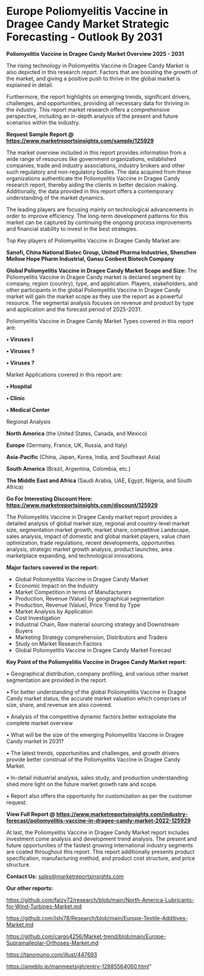  # Europe Poliomyelitis Vaccine in Dragee Candy Market Strategic Forecasting - Outlook By 2031

<Strong> Poliomyelitis Vaccine in Dragee Candy Market Overview 2025 - 2031</strong>

The rising technology in Poliomyelitis Vaccine in Dragee Candy Market is also depicted in this research report. Factors that are boosting the growth of the market, and giving a positive push to thrive in the global market is explained in detail.

Furthermore, the report highlights on emerging trends, significant drivers, challenges, and opportunities, providing all necessary data for thriving in the industry. This report market research offers a comprehensive perspective, including an in-depth analysis of the present and future scenarios within the industry.

<strong>Request Sample Report @ <a href=https://www.marketreportsinsights.com/sample/125929>https://www.marketreportsinsights.com/sample/125929</a></strong>

The market overview included in this report provides information from a wide range of resources like government organizations, established companies, trade and industry associations, industry brokers and other such regulatory and non-regulatory bodies. The data acquired from these organizations authenticate the Poliomyelitis Vaccine in Dragee Candy research report, thereby aiding the clients in better decision making. Additionally, the data provided in this report offers a contemporary understanding of the market dynamics.

The leading players are focusing mainly on technological advancements in order to improve efficiency. The long-term development patterns for this market can be captured by continuing the ongoing process improvements and financial stability to invest in the best strategies.

Top Key players of Poliomyelitis Vaccine in Dragee Candy Market are:

<strong>Sanofi, China National Biotec Group, United Pharma Industries, Shenzhen Mellow Hope Pharm Industrial, Gansu Conbest Biotech Company</strong>

<strong><b>Global Poliomyelitis Vaccine in Dragee Candy Market Scope and Size:</b></strong>
The Poliomyelitis Vaccine in Dragee Candy market is declared segment by company, region (country), type, and application. Players, stakeholders, and other participants in the global Poliomyelitis Vaccine in Dragee Candy market will gain the market scope as they use the report as a powerful resource. The segmental analysis focuses on revenue and product by type and application and the forecast period of 2025-2031.

Poliomyelitis Vaccine in Dragee Candy Market Types covered in this report are:

<strong>• Viruses I

• Viruses ?

• Viruses ?</strong>

Market Applications covered in this report are:

<strong>• Hospital

• Clinic

• Medical Center</strong> 

Regional Analysis

<strong>North America</strong> (the United States, Canada, and Mexico)

<strong>Europe</strong> (Germany, France, UK, Russia, and Italy)

<strong>Asia-Pacific</strong> (China, Japan, Korea, India, and Southeast Asia)

<strong>South America</strong> (Brazil, Argentina, Colombia, etc.)

<strong>The Middle East and Africa</strong> (Saudi Arabia, UAE, Egypt, Nigeria, and South Africa)

<strong>Go For Interesting Discount Here: <a href=https://www.marketreportsinsights.com/discount/125929>https://www.marketreportsinsights.com/discount/125929</a></strong>

The Poliomyelitis Vaccine in Dragee Candy market report provides a detailed analysis of global market size, regional and country-level market size, segmentation market growth, market share, competitive Landscape, sales analysis, impact of domestic and global market players, value chain optimization, trade regulations, recent developments, opportunities analysis, strategic market growth analysis, product launches, area marketplace expanding, and technological innovations.

<strong><b>Major factors covered in the report:</b></strong>
<ul>
  <li>Global Poliomyelitis Vaccine in Dragee Candy Market </li>
  <li>Economic Impact on the Industry</li>
  <li>Market Competition in terms of Manufacturers</li>
  <li>Production, Revenue (Value) by geographical segmentation</li>
  <li>Production, Revenue (Value), Price Trend by Type</li>
  <li>Market Analysis by Application</li>
  <li>Cost Investigation</li>
  <li>Industrial Chain, Raw material sourcing strategy and Downstream Buyers</li>
  <li>Marketing Strategy comprehension, Distributors and Traders</li>
  <li>Study on Market Research Factors</li>
  <li>Global Poliomyelitis Vaccine in Dragee Candy Market Forecast</li>
</ul>

<strong><b>Key Point of the Poliomyelitis Vaccine in Dragee Candy Market report:</b></strong>

• Geographical distribution, company profiling, and various other market segmentation are provided in the report.

• For better understanding of the global Poliomyelitis Vaccine in Dragee Candy market status, the accurate market valuation which comprises of size, share, and revenue are also covered.

• Analysis of the competitive dynamic factors better extrapolate the complete market overview

• What will be the size of the emerging Poliomyelitis Vaccine in Dragee Candy market in 2031?

• The latest trends, opportunities and challenges, and growth drivers provide better construal of the Poliomyelitis Vaccine in Dragee Candy Market.

• In-detail industrial analysis, sales study, and production understanding shed more light on the future market growth rate and scope.

• Report also offers the opportunity for customization as per the customer request.

<strong><b>View Full Report @ <a href=https://www.marketreportsinsights.com/industry-forecast/poliomyelitis-vaccine-in-dragee-candy-market-2022-125929>https://www.marketreportsinsights.com/industry-forecast/poliomyelitis-vaccine-in-dragee-candy-market-2022-125929</a></b></strong>


At last, the Poliomyelitis Vaccine in Dragee Candy Market report includes investment come analysis and development trend analysis. The present and future opportunities of the fastest growing international industry segments are coated throughout this report. This report additionally presents product specification, manufacturing method, and product cost structure, and price structure.

<strong>Contact Us:</strong>
sales@marketreportsinsights.com

<strong>Our other reports:</strong>

<a href=https://github.com/faizy72/research/blob/main/North-America-Lubricants-for-Wind-Turbines-Market.md>https://github.com/faizy72/research/blob/main/North-America-Lubricants-for-Wind-Turbines-Market.md</a>

<a href=https://github.com/Ishi78/Research/blob/main/Europe-Textile-Additives-Market.md>https://github.com/Ishi78/Research/blob/main/Europe-Textile-Additives-Market.md</a>

<a href=https://github.com/cargo4256/Market-trend/blob/main/Europe-Supramalleolar-Orthoses-Market.md>https://github.com/cargo4256/Market-trend/blob/main/Europe-Supramalleolar-Orthoses-Market.md</a>

<a href=https://tanomuno.com/illust/447693>https://tanomuno.com/illust/447693</a>

<a href=https://ameblo.jp/manmeetsigh/entry-12885564060.html>https://ameblo.jp/manmeetsigh/entry-12885564060.html</a>"
